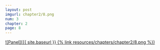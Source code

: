```yaml
---
layout: post
imgurl: chapter2/8.png
num: 3
chapter: 2
page: 8
---
```


[![Panel]({{ site.baseurl }} {% link resources/chapters/chapter2/8.png %})]({{page.previous.url}}#panel)